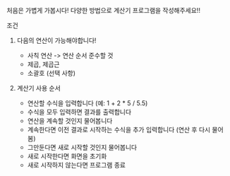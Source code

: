 처음은 가볍게 가봅시다!
다양한 방법으로 계산기 프로그램을 작성해주세요!!

조건
1. 다음의 연산이 가능해야합니다!
   - 사칙 연산 -> 연산 순서 준수할 것
   - 제곱, 제곱근
   - 소괄호 (선택 사항)

2. 계산기 사용 순서
   - 연산할 수식을 입력합니다 (예: 1 + 2 * 5 / 5.5)
   - 수식을 모두 입력하면 결과를 출력합니다
   - 연산을 계속할 것인지 물어봅니다
   - 계속한다면 이전 결과로 시작하는 수식을 추가 입력합니다 (연산 후 다시 물어봄)
   - 그만둔다면 새로 시작할 것인지 물어봅니다
   - 새로 시작한다면 화면을 초기화
   - 새로 시작하지 않는다면 프로그램 종료